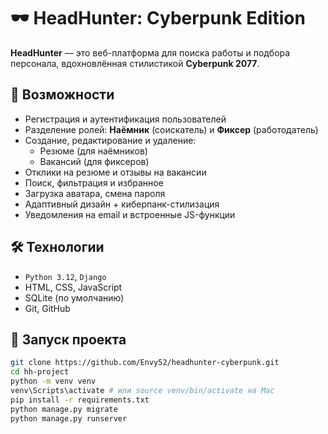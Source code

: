 # 🕶️ HeadHunter: Cyberpunk Edition

**HeadHunter** — это веб-платформа для поиска работы и подбора персонала, вдохновлённая стилистикой **Cyberpunk 2077**.

## 🚀 Возможности

- Регистрация и аутентификация пользователей
- Разделение ролей: **Наёмник** (соискатель) и **Фиксер** (работодатель)
- Создание, редактирование и удаление:
  - Резюме (для наёмников)
  - Вакансий (для фиксеров)
- Отклики на резюме и отзывы на вакансии
- Поиск, фильтрация и избранное
- Загрузка аватара, смена пароля
- Адаптивный дизайн + киберпанк-стилизация
- Уведомления на email и встроенные JS-функции

## 🛠️ Технологии

- `Python 3.12`, `Django`
- HTML, CSS, JavaScript
- SQLite (по умолчанию)
- Git, GitHub


## 🧪 Запуск проекта

```bash
git clone https://github.com/Envy52/headhunter-cyberpunk.git
cd hh-project
python -m venv venv
venv\Scripts\activate # или source venv/bin/activate на Mac
pip install -r requirements.txt
python manage.py migrate
python manage.py runserver

